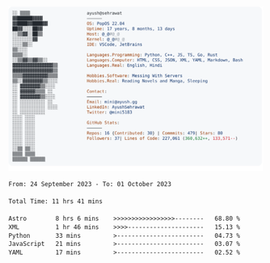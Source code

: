 <a href="https://github.com/AyushSehrawat/AyushSehrawat">
  <picture>
    <source media="(prefers-color-scheme: dark)" srcset="https://raw.githubusercontent.com/AyushSehrawat/AyushSehrawat/main/dark_mode.svg">
    <img alt="Andrew Grant's GitHub Profile README" src="https://raw.githubusercontent.com/AyushSehrawat/AyushSehrawat/main/light_mode.svg">
  </picture>
</a>

<!--START_SECTION:waka-->

```txt
From: 24 September 2023 - To: 01 October 2023

Total Time: 11 hrs 41 mins

Astro        8 hrs 6 mins    >>>>>>>>>>>>>>>>>--------   68.80 %
XML          1 hr 46 mins    >>>>---------------------   15.13 %
Python       33 mins         >------------------------   04.73 %
JavaScript   21 mins         >------------------------   03.07 %
YAML         17 mins         >------------------------   02.52 %
```

<!--END_SECTION:waka-->

